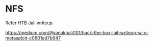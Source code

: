 # NFS 

Refer HTB Jail writeup

https://medium.com/@ranakhalil101/hack-the-box-jail-writeup-w-o-metasploit-c0601ed7b947
